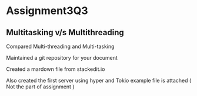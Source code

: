 # Assignment3Q3
## Multitasking v/s Multithreading

Compared Multi-threading and Multi-tasking

Maintained a git repository for your document

Created a mardown file from stackedit.io

Also created the first server using hyper and Tokio example file is attached ( Not the part of assignment )
